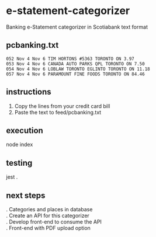 # e-statement-categorizer
Banking e-Statement categorizer in Scotiabank text format  
  
## pcbanking.txt
  
  ```
  052 Nov 4 Nov 6 TIM HORTONS #5363 TORONTO ON 3.97
  053 Nov 4 Nov 6 CANADA AUTO PARKS QPL TORONTO ON 7.50
  054 Nov 4 Nov 6 LOBLAW TORONTO EGLINTO TORONTO ON 11.18
  057 Nov 4 Nov 6 PARAMOUNT FINE FOODS TORONTO ON 84.46
```
## instructions
1. Copy the lines from your credit card bill
2. Paste the text to feed/pcbanking.txt

## execution
node index

## testing
jest .

## next steps
. Categories and places in database  
. Create an API for this categorizer  
. Develop front-end to consume the API  
. Front-end with PDF upload option
